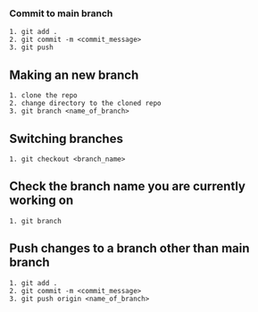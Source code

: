 ### Commit to main branch
    1. git add .
    2. git commit -m <commit_message>
    3. git push

## Making an new branch
    1. clone the repo
    2. change directory to the cloned repo
    3. git branch <name_of_branch>

## Switching branches
    1. git checkout <branch_name>

## Check the branch name you are currently working on
    1. git branch

## Push changes to a branch other than main branch
    1. git add .
    2. git commit -m <commit_message>
    3. git push origin <name_of_branch>
